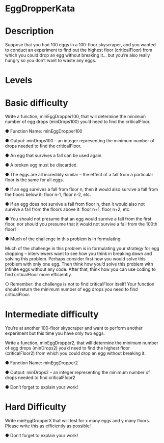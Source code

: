 # EggDropperKata

# Description

Suppose that you had 100 eggs in a 100-floor skyscraper, and you wanted to conduct an experiment to find out the highest floor (criticalFloor) from which you could drop an egg without breaking it... but you’re also really hungry so you don’t want to waste any eggs.

# Levels

# Basic difficulty

Write a function, minEggDropper100, that will determine the minimum number of egg
drops (minDrops100) you’d need to find the criticalFloor.

● Function Name: minEggDropper100

● Output: minDrops100 – an integer representing the minimum number of drops needed to find the criticalFloor.

● An egg that survives a fall can be used again.

● A broken egg must be discarded.

● The eggs are all incredibly similar – the effect of a fall from a particular floor is the same for all eggs.

● If an egg survives a fall from floor n, then it would also survive a fall from the floors below it: floor n-1, floor n-2, etc.

● If an egg does not survive a fall from floor n, then it would also not survive a fall from the floors above it: floor n+1, floor n+2, etc.

● You should not presume that an egg would survive a fall from the first floor, nor should you presume that it would not survive a fall from the 100th floor!

● Much of the challenge in this problem is in formulating

Much of the challenge in this problem is in formulating your strategy for egg dropping – interviewers want to see how you think in breaking down and solving this problem. Perhaps consider first how you would solve this problem with only one egg. Then think how you’d solve this problem with infinite eggs without any code. After that, think how you can use coding to find criticalFloor more efficiently.

○ Remember: the challenge is not to find criticalFloor itself! Your function should return the minimum number of egg drops you need to find criticalFloor.

# Intermediate difficulty

You’re at another 100-floor skyscraper and want to perform another experiment but
this time you have only two eggs.

Write a function, minEggDropper2, that will determine the minimum number of egg
drops (minDrops2) you’d need to find the highest floor (criticalFloor2) from which you
could drop an egg without breaking it.

● Function Name​: minEggDropper2

● Output​: minDrops2 – an integer representing the minimum number of drops needed to find criticalFloor2

● Don’t forget to explain your work!

# Hard Difficulty

Write minEggDropperX that will test for x many eggs and y many floors. Please write this as efficiently as possible!

● Don’t forget to explain your work!
